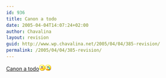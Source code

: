 ```yaml
---
id: 936
title: Canon a todo
date: 2005-04-04T14:07:24+02:00
author: Chavalina
layout: revision
guid: http://www.wp.chavalina.net/2005/04/04/385-revision/
permalink: /2005/04/04/385-revision/
---
```

<a href="http://www.lavanguardia.es/web/20050404/51180905406.html" target="_blank">Canon a todo</a>![emo](/imagenes/emoticonos/triste.gif)![llorar](/imagenes/emoticonos/llorar.gif)